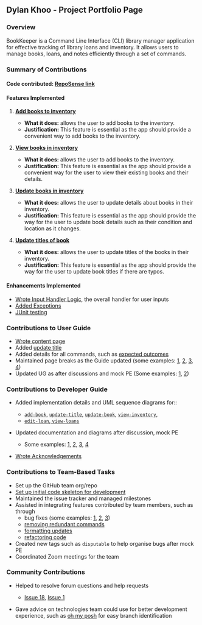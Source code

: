 ## Dylan Khoo - Project Portfolio Page

### Overview

BookKeeper is a Command Line Interface (CLI) library manager application for effective tracking of library loans and inventory. It allows users to manage books, loans, and notes efficiently through a set of commands.

### Summary of Contributions

#### Code contributed: [RepoSense link](https://nus-cs2113-ay2425s2.github.io/tp-dashboard/?search=dylankhoo&breakdown=true)

#### Features Implemented

1. [**Add books to inventory**](https://github.com/AY2425S2-CS2113-T12-2/tp/commit/f4769ae458b23c69df365578a816c669e3388537)

   - **What it does:** allows the user to add books to the inventory.
   - **Justification:** This feature is essential as the app should provide a convenient way to add books to the inventory.

2. [**View books in inventory**](https://github.com/AY2425S2-CS2113-T12-2/tp/commit/84c0f30f0ad80bd822256abea68e87178ce8fb6a)

   - **What it does:** allows the user to add books to the inventory.
   - **Justification:** This feature is essential as the app should provide a convenient way for the user to view their existing books and their details.

3. [**Update books in inventory**](https://github.com/AY2425S2-CS2113-T12-2/tp/commit/b9de07dd5b6fd1c1391860979b59c0bb767001cc)

   - **What it does:** allows the user to update details about books in their inventory.
   - **Justification:** This feature is essential as the app should provide the way for the user to update book details such as their condition and location as it changes.

4. [**Update titles of book**](https://github.com/AY2425S2-CS2113-T12-2/tp/commit/fec3c1972e92294b4ae9f8fd0869be5862b70179)
   - **What it does:** allows the user to update titles of the books in their inventory.
   - **Justification:** This feature is essential as the app should provide the way for the user to update book titles if there are typos.

#### Enhancements Implemented

- [Wrote Input Handler Logic](https://github.com/AY2425S2-CS2113-T12-2/tp/commit/1c2eedbe1e81b3e1ec89f745a03f650e5ad516f8), the overall handler for user inputs
- [Added Exceptions](https://github.com/AY2425S2-CS2113-T12-2/tp/commit/c4fa0f566655f5f545280a6647e8b9cd109e64f5)
- [JUnit testing](https://github.com/AY2425S2-CS2113-T12-2/tp/commit/fec3c1972e92294b4ae9f8fd0869be5862b70179)

### Contributions to User Guide

- [Wrote content page](https://github.com/AY2425S2-CS2113-T12-2/tp/commit/1a93d1ff73d0d7271533485ff7bda658d682bacb)
- Added [update title](https://github.com/AY2425S2-CS2113-T12-2/tp/commit/e795971a7e76e9fd169d47fbab547efd8ccd3b2e)
- Added details for all commands, such as [expected outcomes](https://github.com/AY2425S2-CS2113-T12-2/tp/commit/2c72f163fb61d3d59b2b0db5f0df6e89f849b8c4)
- Maintained page breaks as the Guide updated (some examples: [1](https://github.com/AY2425S2-CS2113-T12-2/tp/commit/10e53b37e10fb92efb9027ecb510d19a25a0bb96), [2](https://github.com/AY2425S2-CS2113-T12-2/tp/commit/23c744f5a5243bc9fc831a43fa54fb5211c84516), [3](https://github.com/AY2425S2-CS2113-T12-2/tp/commit/aaf63dfff82daa575414fcfa1fd349dc226feaaf), [4](https://github.com/AY2425S2-CS2113-T12-2/tp/commit/ae493b8d01ca228df927c638fb6ab63477b9c881))
- Updated UG as after discussions and mock PE (Some examples: [1](https://github.com/AY2425S2-CS2113-T12-2/tp/commit/ec6e09a9acb0bfad711577dbbf949c47a46cf6b8), [2](https://github.com/AY2425S2-CS2113-T12-2/tp/commit/e795971a7e76e9fd169d47fbab547efd8ccd3b2e))

### Contributions to Developer Guide

- Added implementation details and UML sequence diagrams for::

  - [`add-book`](https://github.com/AY2425S2-CS2113-T12-2/tp/commit/90df5546efa098346ea29c99bd89f3cfe174c144), [`update-title`](https://github.com/AY2425S2-CS2113-T12-2/tp/commit/35447d708eba28ebf72fe4cb6dd683c9f3e5ca6d), [`update-book`](https://github.com/AY2425S2-CS2113-T12-2/tp/commit/90df5546efa098346ea29c99bd89f3cfe174c144), [`view-inventory`](https://github.com/AY2425S2-CS2113-T12-2/tp/commit/90df5546efa098346ea29c99bd89f3cfe174c144),
  - [`edit-loan`](https://github.com/AY2425S2-CS2113-T12-2/tp/commit/841b071fd93a5b2cb422777cc63268926150e4d2),[ `view-loans`](https://github.com/AY2425S2-CS2113-T12-2/tp/commit/6a282acbac6c4fff8cd457d313fc5b3a58e7fa0b)

- Updated documentation and diagrams after discussion, mock PE

  - Some examples: [1](https://github.com/AY2425S2-CS2113-T12-2/tp/commit/6e17842200c01d7f2450e4405934173e021bf094), [2](https://github.com/AY2425S2-CS2113-T12-2/tp/commit/8606aefca7a26194c341f1c397553d5f32a9403a), [3](https://github.com/AY2425S2-CS2113-T12-2/tp/commit/ecccef04211ee8c086871cf3779d2cc1b0b9213a), [4](https://github.com/AY2425S2-CS2113-T12-2/tp/commit/1f2533cee540b73697cc37e35386e3c20bc20854)

- [Wrote Acknowledgements](https://github.com/AY2425S2-CS2113-T12-2/tp/commit/90df5546efa098346ea29c99bd89f3cfe174c144)

### Contributions to Team-Based Tasks

- Set up the GitHub team org/repo
- [Set up initial code skeleton for development](https://github.com/AY2425S2-CS2113-T12-2/tp/commit/9c7513042d63e6f80bc9848cab931181e339c74b)
- Maintained the issue tracker and managed milestones
- Assisted in integrating features contributed by team members, such as through
  - bug fixes (some examples: [1](https://github.com/AY2425S2-CS2113-T12-2/tp/commit/1e5dcc25e61e7fccce8dc04965c9c6d083fc955e), [2](<(https://github.com/AY2425S2-CS2113-T12-2/tp/commit/859e97da39cd0f1364779463d6130777d29eb0d2)>), [3](https://github.com/AY2425S2-CS2113-T12-2/tp/commit/13334cbd3be90ecd64ba55f13a5140a3c9b87186))
  - [removing redundant commands](https://github.com/AY2425S2-CS2113-T12-2/tp/commit/f4deb48c189a93b7b82bd370a3cf6ce42430f93a)
  - [formatting updates](https://github.com/AY2425S2-CS2113-T12-2/tp/commit/928890b5eec16620df2d64f464a991d4c7756fb9)
  - [refactoring code](https://github.com/AY2425S2-CS2113-T12-2/tp/commit/e073f8d7e73f11f661481fa87c4e3f0021392f30)
- Created new tags such as `disputable` to help organise bugs after mock PE
- Coordinated Zoom meetings for the team

### Community Contributions

- Helped to resolve forum questions and help requests

  - [Issue 18](https://github.com/nus-cs2113-AY2425S2/forum/issues/18), [Issue 1](https://github.com/nus-cs2113-AY2425S2/forum/issues/1)

- Gave advice on technologies team could use for better development experience, such as [oh my posh](https://ohmyposh.dev/) for easy branch identification
